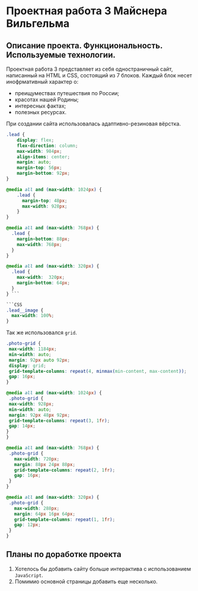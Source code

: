 # Проектная работа 3 Майснера Вильгельма  
## Описание проекта. Функциональность. Используемые технологии.
Проектная работа 3 представляет из себя одностраничный сайт, написанный на HTML и CSS, состоящий из 7 блоков. Каждый блок несет инофрмативный характер о:
 + преищумествах путешествия по России; 
 + красотах нашей Родины; 
 + интересных фактах;
 + полезных ресурсах.

При создании сайта использовалась адаптивно-резиновая вёрстка.

```CSS
.lead {
    display: flex;
    flex-direction: column;
    max-width: 984px;
    align-items: center;
    margin: auto;
    margin-top: 56px;
    margin-bottom: 92px;
}

@media all and (max-width: 1024px) {
    .lead {
      margin-top: 48px;
      max-width: 928px;
    }
}

@media all and (max-width: 768px) {
  .lead {
    margin-bottom: 88px;
    max-width: 768px;
  }
}

@media all and (max-width: 320px) {
  .lead {
    max-width:  320px;
    margin-bottom: 64px;
  }
} ```

```CSS
.lead__image {
  max-width: 100%;
}
```

Так же использовался `grid`.

 ```CSS
 .photo-grid {
  max-width: 1184px;
  min-width: auto;
  margin: 92px auto 92px;
  display: grid;
  grid-template-columns: repeat(4, minmax(min-content, max-content));
  gap: 16px;
}

@media all and (max-width: 1024px) {
  .photo-grid {
  max-width: 928px;
  min-width: auto;
  margin: 92px 48px 92px;
  grid-template-columns: repeat(3, 1fr);
  gap: 14px;
}
}

@media all and (max-width: 768px) {
  .photo-grid {
    max-width: 720px;
    margin: 88px 24px 88px;
    grid-template-columns: repeat(2, 1fr);
    gap: 16px;
  }
} 

@media all and (max-width: 320px) {
  .photo-grid {
    max-width: 288px;
    margin: 64px 16px 64px;
    grid-template-columns: repeat(1, 1fr);
    gap: 12px;
  }
}
```

## Планы по доработке проекта

1. Хотелось бы добавить сайту больше интерактива с использованием `JavaScript`.
2. Помимио основной страницы добавить еще несколько.

